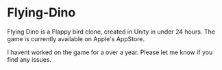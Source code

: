 # Flying-Dino
Flying Dino is a Flappy bird clone, created in Unity in under 24 hours.
The game is currently available on Apple's AppStore.

I havent worked on the game for a over a year. Please let me know if you find any issues.
